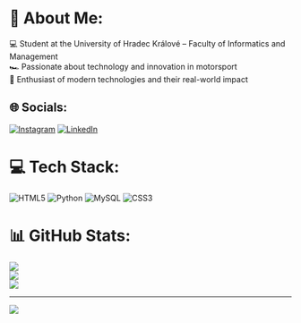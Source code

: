 # 💫 About Me:
💻 Student at the University of Hradec Králové – Faculty of Informatics and Management<br>🏎️ Passionate about technology and innovation in motorsport<br>🚀 Enthusiast of modern technologies and their real-world impact


## 🌐 Socials:
[![Instagram](https://img.shields.io/badge/Instagram-%23E4405F.svg?logo=Instagram&logoColor=white)](https://www.instagram.com/jaroslav_chladek/) [![LinkedIn](https://img.shields.io/badge/LinkedIn-%230077B5.svg?logo=linkedin&logoColor=white)](https://linkedin.com/in/jaroslav-chládek) 

# 💻 Tech Stack:
![HTML5](https://img.shields.io/badge/html5-%23E34F26.svg?style=for-the-badge&logo=html5&logoColor=white) ![Python](https://img.shields.io/badge/python-3670A0?style=for-the-badge&logo=python&logoColor=ffdd54) ![MySQL](https://img.shields.io/badge/mysql-4479A1.svg?style=for-the-badge&logo=mysql&logoColor=white) ![CSS3](https://img.shields.io/badge/css3-%231572B6.svg?style=for-the-badge&logo=css3&logoColor=white)
# 📊 GitHub Stats:
![](https://github-readme-stats.vercel.app/api?username=spoker11&theme=dark&hide_border=false&include_all_commits=true&count_private=false)<br/>
![](https://nirzak-streak-stats.vercel.app/?user=spoker11&theme=dark&hide_border=false)<br/>
![](https://github-readme-stats.vercel.app/api/top-langs/?username=spoker11&theme=dark&hide_border=false&include_all_commits=true&count_private=false&layout=compact)

---
[![](https://visitcount.itsvg.in/api?id=spoker11&icon=0&color=0)](https://visitcount.itsvg.in)

<!-- Proudly created with GPRM ( https://gprm.itsvg.in ) -->
